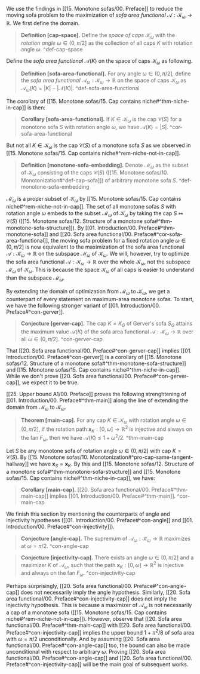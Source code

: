 We use the findings in [[15. Monotone sofas/00. Preface]] to reduce the moving sofa problem to the maximization of _sofa area functional_ $\mathcal{A} : \mathcal{K}_\omega \to \mathbb{R}$. We first define the domain.

> __Definition [cap-space].__ Define the _space of caps_ $\mathcal{K}_\omega$ with the _rotation angle_ $\omega \in (0, \pi/2]$ as the collection of all caps $K$ with rotation angle $\omega$.
> ^def-cap-space

Define the _sofa area functional_ $\mathcal{A}(K)$ on the space of caps $\mathcal{K}_\omega$ as following.

> __Definition [sofa-area-functional].__ For any angle $\omega \in (0, \pi/2]$, define the _sofa area functional_ $\mathcal{A}_\omega : \mathcal{K}_\omega \to \mathbb{R}$ on the space of caps $\mathcal{K}_\omega$ as $\mathcal{A}_\omega(K) = |K| - |\mathcal{N}(K)|$. ^def-sofa-area-functional

The corollary of [[15. Monotone sofas/15. Cap contains niche#^thm-niche-in-cap]] is then:

> __Corollary [sofa-area-functional].__ If $K \in \mathcal{K}_\omega$ is the cap $\mathcal{C}(S)$ for a monotone sofa $S$ with rotation angle $\omega$, we have $\mathcal{A}(K) = |S|$. ^cor-sofa-area-functional

But not all $K \in \mathcal{K}_\omega$ is the cap $\mathcal{C}(S)$ of a monotone sofa $S$ as we observed in [[15. Monotone sofas/15. Cap contains niche#^rem-niche-not-in-cap]].

> __Definition [monotone-sofa-embedding].__ Denote $\mathcal{M}_\omega$ as the subset of $\mathcal{K}_\omega$ consisting of the caps $\mathcal{C}(S)$ ([[15. Monotone sofas/10. Monotonization#^def-cap-sofa]]) of arbitrary monotone sofa $S$. ^def-monotone-sofa-embedding

$\mathcal{M}_\omega$ is a proper subset of $\mathcal{K}_\omega$ by [[15. Monotone sofas/15. Cap contains niche#^rem-niche-not-in-cap]]. The set of all monotone sofas $S$ with rotation angle $\omega$ embeds to the subset $\mathcal{M}_\omega$ of $\mathcal{K}_\omega$ by taking the cap $S \mapsto \mathcal{C}(S)$ ([[15. Monotone sofas/12. Structure of a monotone sofa#^thm-monotone-sofa-structure]]). By [[01. Introduction/00. Preface#^thm-monotone-sofa]] and [[20. Sofa area functional/00. Preface#^cor-sofa-area-functional]], the moving sofa problem for a fixed rotation angle $\omega \in (0, \pi/2]$ is now equivalent to the maximization of the sofa area functional $\mathcal{A} : \mathcal{K}_\omega \to \mathbb{R}$ on the subspace $\mathcal{M}_\omega$ of $\mathcal{K}_\omega$. We will, however, try to optimize the sofa area functional $\mathcal{A} : \mathcal{K}_\omega \to \mathbb{R}$ over the whole $\mathcal{K}_\omega$, not the subspace $\mathcal{M}_\omega$ of $\mathcal{K}_\omega$. This is because the space $\mathcal{K}_\omega$ of all caps is easier to understand than the subspace $\mathcal{M}_\omega$.

By extending the domain of optimization from $\mathcal{M}_\omega$ to $\mathcal{K}_\omega$, we get a counterpart of every statement on maximum-area monotone sofas. To start, we have the following stronger variant of [[01. Introduction/00. Preface#^con-gerver]].

> __Conjecture [gerver-cap].__ The cap $K = K_G$ of Gerver's sofa $S_G$ attains the maximum value $\mathcal{A}(K)$ of the sofa area functional $\mathcal{A} : \mathcal{K}_\omega \to \mathbb{R}$ over all $\omega \in (0, \pi/2]$. ^con-gerver-cap

That [[20. Sofa area functional/00. Preface#^con-gerver-cap]] implies [[01. Introduction/00. Preface#^con-gerver]] is a corollary of [[15. Monotone sofas/12. Structure of a monotone sofa#^thm-monotone-sofa-structure]] and [[15. Monotone sofas/15. Cap contains niche#^thm-niche-in-cap]]. While we don't prove [[20. Sofa area functional/00. Preface#^con-gerver-cap]], we expect it to be true.

[[25. Upper bound A1/00. Preface]] proves the following strenghtening of [[01. Introduction/00. Preface#^thm-main]] along the line of extending the domain from $\mathcal{M}_\omega$ to $\mathcal{K}_\omega$.

> __Theorem [main-cap].__ For any cap $K \in \mathcal{K}_\omega$ with rotation angle $\omega \in (0, \pi/2]$, if the rotation path $\mathbf{x}_K : [0, \omega] \to \mathbb{R}^2$ is injective and always on the fan $F_\omega$, then we have $\mathcal{A}(K) \leq 1 + \omega^2/2$. ^thm-main-cap

Let $S$ be any monotone sofa of rotation angle $\omega \in (0 ,\pi/2]$ with cap $K = \mathcal{C}(S)$. By [[15. Monotone sofas/10. Monotonization#^pro-cap-same-tangent-hallway]] we have $\mathbf{x}_S = \mathbf{x}_K$. By this and [[15. Monotone sofas/12. Structure of a monotone sofa#^thm-monotone-sofa-structure]] and [[15. Monotone sofas/15. Cap contains niche#^thm-niche-in-cap]], we have:

> __Corollary [main-cap].__ [[20. Sofa area functional/00. Preface#^thm-main-cap]] implies [[01. Introduction/00. Preface#^thm-main]]. ^cor-main-cap

We finish this section by mentioning the counterparts of angle and injectivity hypotheses ([[01. Introduction/00. Preface#^con-angle]] and [[01. Introduction/00. Preface#^con-injectivity]]).

> __Conjecture [angle-cap].__ The supremum of $\mathcal{A}_{\omega} : \mathcal{K}_\omega \to \mathbb{R}$ maximizes at $\omega = \pi/2$. ^con-angle-cap

> __Conjecture [injectivity-cap].__ There exists an angle $\omega \in (0, \pi/2]$ and a maximizer $K$ of $\mathcal{A}_{\omega}$, such that the path $\mathbf{x}_K : [0, \omega] \to \mathbb{R}^2$ is injective and always on the fan $F_\omega$. ^con-injectivity-cap

Perhaps surprisingly, [[20. Sofa area functional/00. Preface#^con-angle-cap]] does not necessarily imply the angle hypothesis. Similarly, [[20. Sofa area functional/00. Preface#^con-injectivity-cap]] does not imply the injectivity hypothesis. This is because a maximizer of $\mathcal{A}_\omega$ is not necessarily a cap of a monotone sofa ([[15. Monotone sofas/15. Cap contains niche#^rem-niche-not-in-cap]]). However, observe that [[20. Sofa area functional/00. Preface#^thm-main-cap]] with [[20. Sofa area functional/00. Preface#^con-injectivity-cap]] implies the upper bound $1 + \pi^2/8$ of sofa area with $\omega = \pi/2$ unconditionally. And by assuming [[20. Sofa area functional/00. Preface#^con-angle-cap]] too, the bound can also be made unconditional with respect to arbitrary $\omega$. Proving [[20. Sofa area functional/00. Preface#^con-angle-cap]] and [[20. Sofa area functional/00. Preface#^con-injectivity-cap]] will be the main goal of subsequent works.
